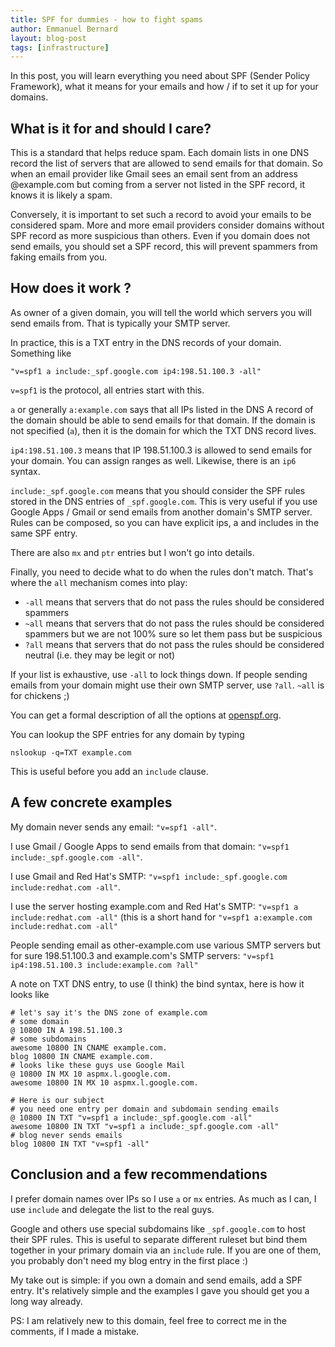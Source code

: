 ```yaml
---
title: SPF for dummies - how to fight spams
author: Emmanuel Bernard
layout: blog-post
tags: [infrastructure]
---
```

In this post, you will learn everything you need about SPF (Sender Policy Framework),
what it means for your emails and how / if to set it up for your domains.

## What is it for and should I care?

This is a standard that helps reduce spam.
Each domain lists in one DNS record the list of servers that are allowed to send emails for that domain.
So when an email provider like Gmail sees an email sent from an address @example.com
but coming from a server not listed in the SPF record, it knows it is likely a spam.

Conversely, it is important to set such a record to avoid your emails to be considered spam.
More and more email providers consider domains without SPF record as more suspicious than others.
Even if you domain does not send emails, you should set a SPF record,
this will prevent spammers from faking emails from you.

## How does it work ?

As owner of a given domain, you will tell the world which servers you will send emails from.
That is typically your SMTP server.

In practice, this is a TXT entry in the DNS records of your domain.
Something like

    "v=spf1 a include:_spf.google.com ip4:198.51.100.3 -all"

`v=spf1` is the protocol, all entries start with this.

`a` or generally `a:example.com` says that all IPs listed in the DNS A record of the domain should be able to send emails for that domain.
If the domain is not specified (`a`), then it is the domain for which the TXT DNS record lives.

`ip4:198.51.100.3` means that IP 198.51.100.3 is allowed to send emails for your domain.
You can assign ranges as well.
Likewise, there is an `ip6` syntax.

`include:_spf.google.com` means that you should consider the SPF rules stored in the DNS entries of `_spf.google.com`.
This is very useful if you use Google Apps / Gmail or send emails from another domain's SMTP server.
Rules can be composed, so you can have explicit ips, a and includes in the same SPF entry.

There are also `mx` and `ptr` entries but I won't go into details.

Finally, you need to decide what to do when the rules don't match.
That's where the `all` mechanism comes into play:

* `-all` means that servers that do not pass the rules should be considered spammers
* `~all` means that servers that do not pass the rules should be considered spammers but we are not 100% sure
  so let them pass but be suspicious
* `?all` means that servers that do not pass the rules should be considered neutral (i.e. they may be legit or not)

If your list is exhaustive, use `-all` to lock things down.
If people sending emails from your domain might use their own SMTP server, use `?all`.
`~all` is for chickens ;)

You can get a formal description of all the options at [openspf.org](http://www.openspf.org/SPF_Record_Syntax).

You can lookup the SPF entries for any domain by typing

    nslookup -q=TXT example.com

This is useful before you add an `include` clause.

## A few concrete examples

My domain never sends any email: `"v=spf1 -all"`.

I use Gmail / Google Apps to send emails from that domain: `"v=spf1 include:_spf.google.com -all"`.

I use Gmail and Red Hat's SMTP: `"v=spf1 include:_spf.google.com include:redhat.com -all"`.

I use the server hosting example.com and Red Hat's SMTP: `"v=spf1 a include:redhat.com -all"` (this is a short hand for `"v=spf1 a:example.com include:redhat.com -all"`

People sending email as other-example.com use various SMTP servers but for sure 198.51.100.3 and example.com's SMTP servers: `"v=spf1 ip4:198.51.100.3 include:example.com ?all"`

A note on TXT DNS entry, to use (I think) the bind syntax, here is how it looks like

    # let's say it's the DNS zone of example.com
    # some domain
    @ 10800 IN A 198.51.100.3
    # some subdomains
    awesome 10800 IN CNAME example.com.
    blog 10800 IN CNAME example.com.
    # looks like these guys use Google Mail
    @ 10800 IN MX 10 aspmx.l.google.com.
    awesome 10800 IN MX 10 aspmx.l.google.com.
    
    # Here is our subject
    # you need one entry per domain and subdomain sending emails
    @ 10800 IN TXT "v=spf1 a include:_spf.google.com -all"
    awesome 10800 IN TXT "v=spf1 a include:_spf.google.com -all"
    # blog never sends emails
    blog 10800 IN TXT "v=spf1 -all"

## Conclusion and a few recommendations

I prefer domain names over IPs so I use `a` or `mx` entries.
As much as I can, I use `include` and delegate the list to the real guys.

Google and others use special subdomains like `_spf.google.com` to host their SPF rules.
This is useful to separate different ruleset but bind them together in your primary domain via an `include` rule.
If you are one of them, you probably don't need my blog entry in the first place :)

My take out is simple: if you own a domain and send emails, add a SPF entry.
It's relatively simple and the examples I gave you should get you a long way already.

PS: I am relatively new to this domain, feel free to correct me in the comments, if I made a mistake.

